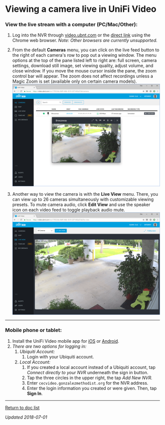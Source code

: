 # Viewing a camera live in UniFi Video

### View the live stream with a computer (PC/Mac/Other):

1. Log into the NVR through [video.ubnt.com](htttps://video.ubnt.com/) or the [direct link](https://cecvideo.gonzalezmethodist.org:7443) using the Chrome web browser. *Note: Other browsers are currently unsupported.*
   
2. From the default **Cameras** menu, you can click on the live feed button to the right of each camera's row to pop out a viewing window. The menu options at the top of the pane listed left to right are: full screen, camera settings, download still image, set viewing quality, adjust volume, and close window. If you move the mouse cursor inside the pane, the zoom control bar will appear. The zoom does not affect recordings unless a Magic Zoom is set (available only on certain camera models).
   ![UFV-ViewLive-3](UFV-ViewLive.assets/UFV-ViewLive-3.png)
   
3. Another way to view the camera is with the **Live View** menu. There, you can view up to 26 cameras simultaneously with customizable viewing presets. To mute camera audio, click **Edit View** and use the speaker icon on each video feed to toggle playback audio mute.
   ![UFV-ViewLive-4](UFV-ViewLive.assets/UFV-ViewLive-4.png)

------



### Mobile phone or tablet:

1. Install the UniFi Video mobile app for [iOS](https://itunes.apple.com/us/app/unifi-video/id964967062) or [Android](https://play.google.com/store/apps/details?id=com.ubnt.unifivideo). 
2. *There are two options for logging in:*
   1. *Ubiquiti Account:*
      1. Login with your Ubiquiti account. 
   2. *Local Account:*
      1. If you created a local account instead of a Ubiquiti account, tap *Connect directly to your NVR* underneath the sign in button.
      2. Tap the three circles in the upper right, the tap *Add New NVR.*
      3. Enter `cecvideo.gonzalezmethodist.org` for the NVR address.
      4. Enter the login information you created or were given. Then, tap **Sign In**.

------

[Return to doc list](/GUMCdocs/UniFiVideoDocs/index.html)															

*Updated 2018-07-01*